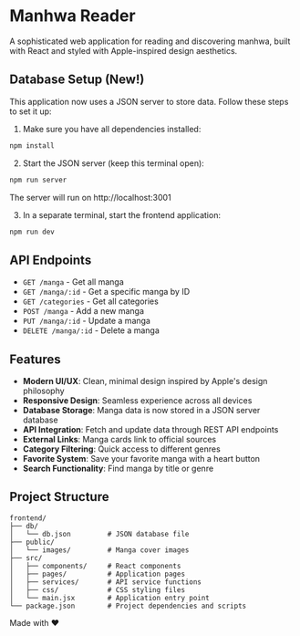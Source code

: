 # Manhwa Reader

A sophisticated web application for reading and discovering manhwa, built with React and styled with Apple-inspired design aesthetics.

## Database Setup (New!)

This application now uses a JSON server to store data. Follow these steps to set it up:

1. Make sure you have all dependencies installed:
```bash
npm install
```

2. Start the JSON server (keep this terminal open):
```bash
npm run server
```
The server will run on http://localhost:3001

3. In a separate terminal, start the frontend application:
```bash
npm run dev
```

## API Endpoints

- `GET /manga` - Get all manga
- `GET /manga/:id` - Get a specific manga by ID
- `GET /categories` - Get all categories
- `POST /manga` - Add a new manga
- `PUT /manga/:id` - Update a manga
- `DELETE /manga/:id` - Delete a manga

## Features

- **Modern UI/UX**: Clean, minimal design inspired by Apple's design philosophy
- **Responsive Design**: Seamless experience across all devices
- **Database Storage**: Manga data is now stored in a JSON server database
- **API Integration**: Fetch and update data through REST API endpoints
- **External Links**: Manga cards link to official sources
- **Category Filtering**: Quick access to different genres
- **Favorite System**: Save your favorite manga with a heart button
- **Search Functionality**: Find manga by title or genre

## Project Structure

```
frontend/
├── db/
│   └── db.json         # JSON database file
├── public/
│   └── images/         # Manga cover images
├── src/
│   ├── components/     # React components
│   ├── pages/          # Application pages
│   ├── services/       # API service functions
│   ├── css/            # CSS styling files
│   └── main.jsx        # Application entry point
└── package.json        # Project dependencies and scripts
```

Made with ❤️ 